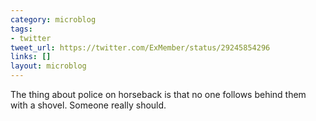 ```yaml
---
category: microblog
tags:
- twitter
tweet_url: https://twitter.com/ExMember/status/29245854296
links: []
layout: microblog
---
```

The thing about police on horseback is that no one follows behind them with a shovel. Someone really should.
